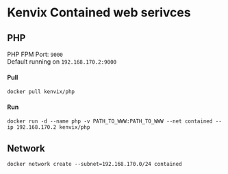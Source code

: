 # Kenvix Contained web serivces

## PHP

PHP FPM Port: `9000`     
Default running on `192.168.170.2:9000`   

#### Pull

```shell
docker pull kenvix/php
```

#### Run

```shell
docker run -d --name php -v PATH_TO_WWW:PATH_TO_WWW --net contained --ip 192.168.170.2 kenvix/php
```

## Network 

```shell
docker network create --subnet=192.168.170.0/24 contained
```